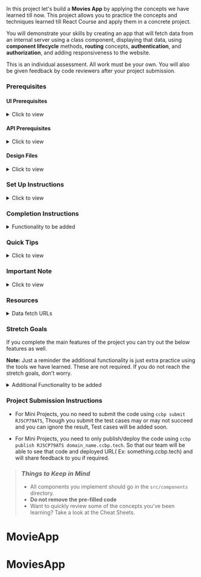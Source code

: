 In this project let's build a **Movies App** by applying the concepts we have learned till now. This project allows you to practice the concepts and techniques learned till React Course and apply them in a concrete project.

You will demonstrate your skills by creating an app that will fetch data from an internal server using a class component, displaying that data, using **component lifecycle** methods, **routing** concepts, **authentication**, and **authorization**, and adding responsiveness to the website.

This is an individual assessment. All work must be your own. You will also be given feedback by code reviewers after your project submission.

### Prerequisites

#### UI Prerequisites

<details>
<summary>Click to view</summary>

- What is Figma?
  - Figma is a vector graphics editor and prototyping tool which is primarily web-based. You can check more info on the <a href="https://www.figma.com/" target="_blank">Website</a>.
- Create a Free account in Figma
  - Kindly follow the instructions as shown in <a href="https://www.youtube.com/watch?v=hrHL2VLMl7g&t=37s" target="_blank">this</a> video to create a Free Figma account.
- How to Check CSS in Figma?
  - Kindly follow the instructions as shown in <a href="https://www.youtube.com/watch?v=B242nuM3y2s" target="_blank">this</a> video to check CSS in the Figma screen.
- Export Images in Figma screen
  - Kindly follow the instructions as shown in <a href="https://www.youtube.com/watch?v=NpzL1MONwaw" target="_blank">this</a> video to export images from the Figma screen.
  - Check <a href="https://help.trydesignlab.com/hc/en-us/articles/360011010634-How-do-I-export-images-and-PDFs-from-Sketch-or-Figma-in-my-short-course-" target="_blank">this</a> reference docs to export images in Figma screen.

</details>

#### API Prerequisites

<details>
<summary>Click to view</summary>

- What is TMDb?
  - TMDb has an open API allowing people freely access the information programmatically. TMDb offers a powerful API service that is free to use as long as you properly attribute us as the source of the data and/or images you use. You can check it out <a href="https://www.themoviedb.org/" target="_blank">here</a>.
- Create a Free account in TMDb
  - Kindly follow the instructions as shown in <a href="https://www.youtube.com/watch?v=mbImkkJFxBs" target="_blank">this</a> video to create the TMDb Account to use the APIs.
- API Key
  - After creating your free TMDb account. You can see your API Key (v3 auth) in <a href="https://www.themoviedb.org/settings/api" target="_blank">this</a>.
  - After everything is successfully done, you should have an API key similar to `521a30043599bb08p45f4d9ff35fbad8`. This will be used to make further API requests.

</details>

#### Design Files

<details>
<summary>Click to view</summary>

- You can check the **Design Files** for different devices <a href="https://www.figma.com/file/tPdVlj0p5PESmymNkHYVgk/Movies_App?node-id=0%3A1" target="_blank">here</a>.

</details>

### Set Up Instructions

<details>
<summary>Click to view</summary>

- Download dependencies by running `npm install`
- Start up the app using `npm start`
</details>

### Completion Instructions

<details>
<summary>Functionality to be added</summary>

The app must have the following functionalities

- Login Route
  - Users should be able to login to their account by entering a valid username and password.
- Users should be able to navigate to Home, popular, account routes using links in Navbar.
- When the data is being fetched then the Loading view should be displayed to the user.
- Users should be able to view the website responsively in mobile view, tablet view as well
- Home Route
  - Users should be able to see Random Originals movie title and movie poster with its details.
  - Users should be able to navigate to Home route when clicking on **MOVIES** logo.
  - Users should be able to see Originals,Trending now movies, Top Rated Collections
  - The collections should be horizontally scrollable.
  - Users should be able to see the footer as shown in figma
  - Users should be able to see Home with highlighted text in Navbar.
- Specific Movie details Route
  - When users click a movie in a particular collection, it should open a new page with respective movie details
  - Users should be able to see similar movies sections as shown in the figma screens.
- Search Functionality
  - Users should be able to search for movie titles.
  - Users should be able to browse search results using pagination buttons.
  - When the user provides the movie name which is not in the database then the No results view should be displayed.
  - When the users click a movie, it should open a new page with respective movie details
- Popular Movies Route
  - Users should be able to select and view popular movies using the Popular link in the navbar in a separate page.
  - Users can browse popular movies using pagination buttons.
  - When users click a movie, it should open a new page with respective movie details
  - Users should be able to see the footer as shown in figma
  - Users should be able to see Popular with highlighted text in Navbar
- Account Route
  - Users should be able to select and view basic account details using the Profile Icon in the navbar in a separate page.
  - Users should be able to logout from accounts page
- When the users enter invalid route in the URL then the Lost your Way Route should be displayed.

</details>

### Quick Tips

<details>
<summary>Click to view</summary>

- You can use React-slick third party library to implement carousel
  - React Slick <a href="https://react-slick.neostack.com/docs/get-started" target="_blank">Documentation</a>
  - React Slick implementation <a href="https://codesandbox.io/s/w7z4v" target="_blank">CodeSandbox</a>

</details>

### Important Note

<details>
<summary>Click to view</summary>

- Use the below prefix to access movie images or poster images from the keys - `backdrop_path` or `poster_path` in the API response

  ```js
  'https://image.tmdb.org/t/p/original/{backdrop_path}'

  ```

  ```js
  'https://image.tmdb.org/t/p/original/{poster_path}'

  ```

- Check the usage in <a href="https://developers.themoviedb.org/3/configuration/get-api-configuration" target="_blank">this</a>

</details>

### Resources

<details>
<summary>Data fetch URLs</summary>

- **Note:** Use the values in the APIs as shown below

  - Use your TMDB API Key (v3 auth) in place of API_KEY
  - Use respective movie id in place of MOVIE_ID
  - Use respective page number in place of PAGE_NUMBER
  - Use respective query in place of QUERY
  - Use the below sample code snippet to make a POST request on Login using **TMDb username** and **TMDb password**

    ```js
    const options = {
      method: 'POST',
      body: JSON.stringify(userDetails),
      headers: {
        'Content-type': 'application/json',
      },
    }
    ```

- Login

  - Get Request Token :

    ```js
    'https://api.themoviedb.org/3/authentication/token/new?api_key={API_KEY}'

    ```

    - Check the usage of <a href="https://developers.themoviedb.org/3/authentication/create-request-token" target="_blank">this</a> API

  - Login using TMDb Username and Password :

    ```js
    'https://api.themoviedb.org/3/authentication/token/validate_with_login?api_key={API_KEY}'

    ```

  - Sample request object :

    ```json
    {
      "username": "rahul",
      "password": "ccbp123",
      "request_token": "1234abcd5678"
    }
    ```

    - Check the usage of <a href="https://developers.themoviedb.org/3/authentication/validate-request-token" target="_blank">this</a> API

- Home Route:

  - Get Trending Movies :

    ```js
    'https://api.themoviedb.org/3/trending/all/week?api_key={API_KEY}'

    ```

    - Check the usage of <a href="https://developers.themoviedb.org/3/trending/get-trending" target="_blank">this</a> API

  - Get Top Rated Movies :

    ```js
    'https://api.themoviedb.org/3/movie/top_rated?api_key={API_KEY}&language=en-US'

    ```

    - Check the usage of <a href="https://developers.themoviedb.org/3/movies/get-top-rated-movies" target="_blank">this</a> API

  - Get Originals :

    ```js
    'https://api.themoviedb.org/3/discover/tv?api_key={API_KEY}'

    ```

    - Check the usage of <a href="https://developers.themoviedb.org/3/discover/tv-discover" target="_blank">this</a> API

- Specific Movie Details Route:

  - Get Movie Details :

    ```js
    'https://api.themoviedb.org/3/movie/{MOVIE_ID}?api_key={API_KEY}&language=en-US'

    ```

    - Check the usage of <a href="https://developers.themoviedb.org/3/movies/get-movie-details" target="_blank">this</a> API

  - Get Similar Movies :

    ```js
    'https://api.themoviedb.org/3/movie/{MOVIE_ID}/similar?api_key={API_KEY}&language=en-US&page={PAGE_NUMBER}'

    ```

    - Check the usage of <a href="https://developers.themoviedb.org/3/movies/get-similar-movies" target="_blank">this</a> API

- Search Movies:

  ```js
  'https://api.themoviedb.org/3/search/movie?api_key={API_KEY}&language=en-US&query={QUERY}&page={PAGE_NUMBER}'

  ```

  - Check the usage of <a href="https://developers.themoviedb.org/3/search/search-movies" target="_blank">this</a> API

- Popular Movies Route:

  - Get Popular Movies :

    ```js
    'https://api.themoviedb.org/3/movie/popular?api_key={API_KEY}&language=en-US&page={PAGE_NUMBER}'

    ```

    - Check the usage of <a href="https://developers.themoviedb.org/3/movies/get-popular-movies" target="_blank">this</a> API

</details>

### Stretch Goals

If you complete the main features of the project you can try out the below features as well.

**Note:** Just a reminder the additional functionality is just extra practice using the tools we have learned. These are not required. If you do not reach the stretch goals, don't worry.

<details>
<summary>Additional Functionality to be added</summary>

- TV Shows Route
  - Users should be able to select and view TV shows using the TV Shows link in the navbar in a separate page.
  - TV Shows should have genre filter
  - Users can browse TV shows using pagination buttons.
  - Users should be able to search for TV Shows as well.
- Multiple Profiles Functionality:
  - User should be able to add multiple profiles
  - User should be able to manage profile functionality
- Animation Functionality:
  - When a user hover particular movie then it should show about more details of a title with scaled animation.

</details>

### Project Submission Instructions

- For Mini Projects, you no need to submit the code using `ccbp submit RJSCP79ATS`, Though you submit the test cases may or may not succeed and you can ignore the result, Test cases will be added soon.

- For Mini Projects, you need to only publish/deploy the code using `ccbp publish RJSCP79ATS domain_name.ccbp.tech`. So that our team will be able to see that code and deployed URL( Ex: something.ccbp.tech) and will share feedback to you if required.

> ### _Things to Keep in Mind_
>
> - All components you implement should go in the `src/components` directory.
> - **Do not remove the pre-filled code**
> - Want to quickly review some of the concepts you’ve been learning? Take a look at the Cheat Sheets.
# MovieApp
# MoviesApp
